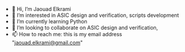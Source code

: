 - 👋 Hi, I’m Jaouad Elkrami
- 👀 I’m interested in ASIC design and verification, scripts development
- 🌱 I’m currently learning Python
- 💞️ I’m looking to collaborate on ASIC design and verification, 
- 📫 How to reach me: this is my email address "jaouad.elkrami@gmail.com"

<!---
elkramij/elkramij is a ✨ special ✨ repository because its `README.md` (this file) appears on your GitHub profile.
You can click the Preview link to take a look at your changes.
--->
